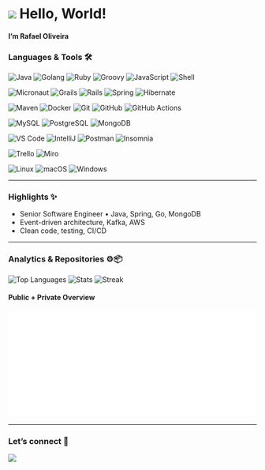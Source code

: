 <h1>
  <img src="https://emojis.slackmojis.com/emojis/images/1531849430/4246/blob-sunglasses.gif?1531849430" width="30" />
  Hello, World!
</h1>

#### I’m <b>Rafael Oliveira</b>

<!-- Optional: visitor counter (remove if you prefer fewer requests) -->
<!-- ![](http://estruyf-github.azurewebsites.net/api/VisitorHit?user=oliveira-a-rafael&repo=oliveira-a-rafael&countColorcountColor) -->

### Languages & Tools 🛠

![Java](https://img.shields.io/badge/-Java-05122A?style=flat&logo=java&logoColor=red&labelColor=05122A&color=FFFCAE)
![Golang](https://img.shields.io/badge/-Go-05122A?style=flat&logo=go&labelColor=05122A&color=FFFCAE)
![Ruby](https://img.shields.io/badge/-Ruby-05122A?style=flat&logo=ruby&logoColor=red&labelColor=05122A&color=FFFCAE)
![Groovy](https://img.shields.io/badge/-Groovy-05122A?style=flat&logo=apachegroovy&labelColor=05122A&color=FFFCAE)
![JavaScript](https://img.shields.io/badge/-JavaScript-05122A?style=flat&logo=javascript&labelColor=05122A&color=FFFCAE)
![Shell](https://img.shields.io/badge/-Shell-05122A?style=flat&logo=gnu-bash&labelColor=05122A&color=FFFCAE)

![Micronaut](https://img.shields.io/badge/-Micronaut-05122A?style=flat&logo=micronaut)
![Grails](https://img.shields.io/badge/-Grails-05122A?style=flat&logo=grails)
![Rails](https://img.shields.io/badge/-Rails-05122A?style=flat&logo=rubyonrails)
![Spring](https://img.shields.io/badge/-Spring-05122A?style=flat&logo=spring)
![Hibernate](https://img.shields.io/badge/-Hibernate-05122A?style=flat&logo=hibernate)

![Maven](https://img.shields.io/badge/-Maven-05122A?style=flat&logo=apache-maven)
![Docker](https://img.shields.io/badge/-Docker-05122A?style=flat&logo=docker)
![Git](https://img.shields.io/badge/-Git-05122A?style=flat&logo=git)
![GitHub](https://img.shields.io/badge/-GitHub-05122A?style=flat&logo=github)
![GitHub Actions](https://img.shields.io/badge/-GitHub%20Actions-05122A?style=flat&logo=github-actions)

![MySQL](https://img.shields.io/badge/-MySQL-05122A?style=flat&logo=mysql)
![PostgreSQL](https://img.shields.io/badge/-PostgreSQL-05122A?style=flat&logo=postgresql)
![MongoDB](https://img.shields.io/badge/-MongoDB-05122A?style=flat&logo=mongodb)

![VS Code](https://img.shields.io/badge/-VS%20Code-05122A?style=flat&logo=visual-studio-code&logoColor=007ACC)
![IntelliJ](https://img.shields.io/badge/-IntelliJ-05122A?style=flat&logo=jetbrains)
![Postman](https://img.shields.io/badge/-Postman-05122A?style=flat&logo=postman)
![Insomnia](https://img.shields.io/badge/-Insomnia-05122A?style=flat&logo=insomnia)

![Trello](https://img.shields.io/badge/-Trello-05122A?style=flat&logo=trello)
![Miro](https://img.shields.io/badge/-Miro-05122A?style=flat&logo=miro)

![Linux](https://img.shields.io/badge/-Linux-05122A?style=flat&logo=linux)
![macOS](https://img.shields.io/badge/-macOS-05122A?style=flat&logo=apple)
![Windows](https://img.shields.io/badge/-Windows-05122A?style=flat&logo=windows)

---

### Highlights ✨

- Senior Software Engineer • Java, Spring, Go, MongoDB
- Event-driven architecture, Kafka, AWS
- Clean code, testing, CI/CD

---

### Analytics & Repositories ⚙️📦

<!-- Public GitHub cards (no private data) -->

![Top Languages](https://github-readme-stats.vercel.app/api/top-langs/?username=oliveira-a-rafael&layout=compact&langs_count=10)
![Stats](https://github-readme-stats.vercel.app/api/?username=oliveira-a-rafael&show_icons=true)
![Streak](https://github-readme-streak-stats.herokuapp.com/?user=oliveira-a-rafael&hide_border=true)

<!-- Private + public combined (rendered by your Action using PAT) -->

#### Public + Private Overview

<img src="./github-metrics.svg" alt="GitHub metrics (public + private)" />

<!-- Prefer dark theme? Uncomment the next line and comment the previous image -->
<!-- <img src="./github-metrics-dark.svg" alt="GitHub metrics (public + private, dark)" /> -->

---

### Let’s connect 🤝

<a href="https://www.linkedin.com/in/rafaoliveira85/">
  <img src="https://img.shields.io/badge/-LinkedIn-0077B5?style=flat&logo=linkedin&logoColor=white" />
</a>
